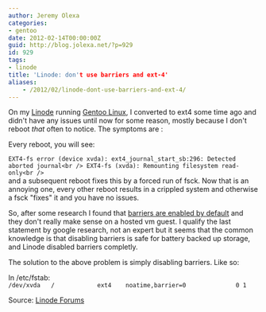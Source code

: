 ```yaml
---
author: Jeremy Olexa
categories:
- gentoo
date: 2012-02-14T00:00:00Z
guid: http://blog.jolexa.net/?p=929
id: 929
tags:
- linode
title: 'Linode: don't use barriers and ext-4'
aliases:
    - /2012/02/linode-dont-use-barriers-and-ext-4/
---
```


On my [Linode][1] running [Gentoo Linux][2], I converted to ext4 some time ago and didn't have any issues until now for some reason, mostly because I don't reboot *that* often to notice. The symptoms are :

Every reboot, you will see:

`EXT4-fs error (device xvda): ext4_journal_start_sb:296: Detected aborted journal<br />
EXT4-fs (xvda): Remounting filesystem read-only<br />
`  
and a subsequent reboot fixes this by a forced run of fsck. Now that is an annoying one, every other reboot results in a crippled system and otherwise a fsck "fixes" it and you have no issues.

So, after some research I found that [barriers are enabled by default][3] and they don't really make sense on a hosted vm guest. I qualify the last statement by google research, not an expert but it seems that the common knowledge is that disabling barriers is safe for battery backed up storage, and Linode disabled barriers completly.

The solution to the above problem is simply disabling barriers. Like so:

In /etc/fstab:  
`/dev/xvda   /            ext4    noatime,barrier=0              0 1`

Source: [Linode Forums][4]

 [1]: http://www.linode.com/?r=b4fa70eb87c890e08baf7b0c7852fb7cecd8963b
 [2]: http://www.gentoo.org/
 [3]: http://kernelnewbies.org/Ext4#head-25c0a1275a571f7332fa196d4437c38e79f39f63
 [4]: http://forum.linode.com/viewtopic.php?t=8259